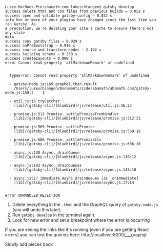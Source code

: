 
```
Lukes-MacBook-Pro:abamath.com lukeschlangen$ gatsby develop
success delete html and css files from previous builds — 0.058 s
success open and validate gatsby-config — 0.022 s
info One or more of your plugins have changed since the last time you ran Gatsby. As
a precaution, we're deleting your site's cache to ensure there's not any stale
data
success copy gatsby files — 0.029 s
success onPreBootstrap — 0.918 s
success source and transform nodes — 2.192 s
success building schema — 0.238 s
success createLayouts — 0.008 s
error Cannot read property 'allMarkdownRemark' of undefined


  TypeError: Cannot read property 'allMarkdownRemark' of undefined
  
  - gatsby-node.js:169 graphql.then.result
    /Users/lukeschlangen/Documents/side/abamath/abamath.com/gatsby-node.js:169:2    1
  
  - util.js:16 tryCatcher
    [lib]/[gatsby-cli]/[bluebird]/js/release/util.js:16:23
  
  - promise.js:512 Promise._settlePromiseFromHandler
    [lib]/[gatsby-cli]/[bluebird]/js/release/promise.js:512:31
  
  - promise.js:569 Promise._settlePromise
    [lib]/[gatsby-cli]/[bluebird]/js/release/promise.js:569:18
  
  - promise.js:606 Promise._settlePromiseCtx
    [lib]/[gatsby-cli]/[bluebird]/js/release/promise.js:606:10
  
  - async.js:138 Async._drainQueue
    [lib]/[gatsby-cli]/[bluebird]/js/release/async.js:138:12
  
  - async.js:143 Async._drainQueues
    [lib]/[gatsby-cli]/[bluebird]/js/release/async.js:143:10
  
  - async.js:17 Immediate.Async.drainQueues [as _onImmediate]
    [lib]/[gatsby-cli]/[bluebird]/js/release/async.js:17:14
  

error UNHANDLED REJECTION
```

1. Delete everything in the `.then` and the GraphQL query of `gatsby-node.js` (you will undo this later)
2. Run `gatsby develop` in the terminal again.
3. Look for new error and set a breakpoint where the error is occurring

If you are seeing the links like it's running (even if you are getting React errors) you can test the queries here: http://localhost:8000/___graphql

Slowly add pieces back
